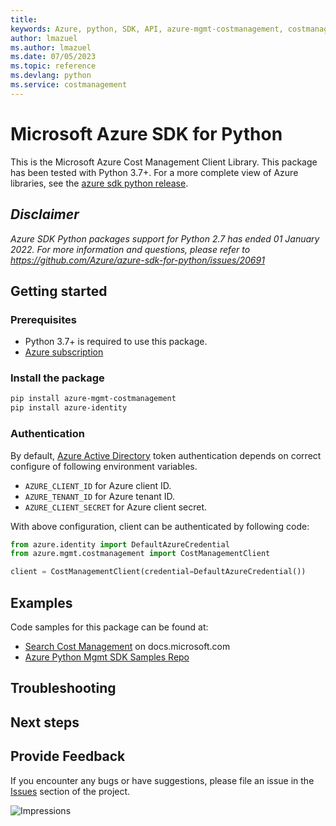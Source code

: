 ```yaml
---
title: 
keywords: Azure, python, SDK, API, azure-mgmt-costmanagement, costmanagement
author: lmazuel
ms.author: lmazuel
ms.date: 07/05/2023
ms.topic: reference
ms.devlang: python
ms.service: costmanagement
---
```

# Microsoft Azure SDK for Python

This is the Microsoft Azure Cost Management Client Library.
This package has been tested with Python 3.7+.
For a more complete view of Azure libraries, see the [azure sdk python release](https://aka.ms/azsdk/python/all).

## _Disclaimer_

_Azure SDK Python packages support for Python 2.7 has ended 01 January 2022. For more information and questions, please refer to https://github.com/Azure/azure-sdk-for-python/issues/20691_

## Getting started

### Prerequisites

- Python 3.7+ is required to use this package.
- [Azure subscription](https://azure.microsoft.com/free/)

### Install the package

```bash
pip install azure-mgmt-costmanagement
pip install azure-identity
```

### Authentication

By default, [Azure Active Directory](https://aka.ms/awps/aad) token authentication depends on correct configure of following environment variables.

- `AZURE_CLIENT_ID` for Azure client ID.
- `AZURE_TENANT_ID` for Azure tenant ID.
- `AZURE_CLIENT_SECRET` for Azure client secret.

With above configuration, client can be authenticated by following code:

```python
from azure.identity import DefaultAzureCredential
from azure.mgmt.costmanagement import CostManagementClient

client = CostManagementClient(credential=DefaultAzureCredential())
```

## Examples

Code samples for this package can be found at:
- [Search Cost Management](/samples/browse/?languages=python&term=Getting%20started%20-%20Managing&terms=Getting%20started%20-%20Managing) on docs.microsoft.com
- [Azure Python Mgmt SDK Samples Repo](https://aka.ms/azsdk/python/mgmt/samples)


## Troubleshooting

## Next steps

## Provide Feedback

If you encounter any bugs or have suggestions, please file an issue in the
[Issues](https://github.com/Azure/azure-sdk-for-python/issues)
section of the project. 


![Impressions](https://azure-sdk-impressions.azurewebsites.net/api/impressions/azure-sdk-for-python%2Fazure-mgmt-costmanagement%2FREADME.png)


